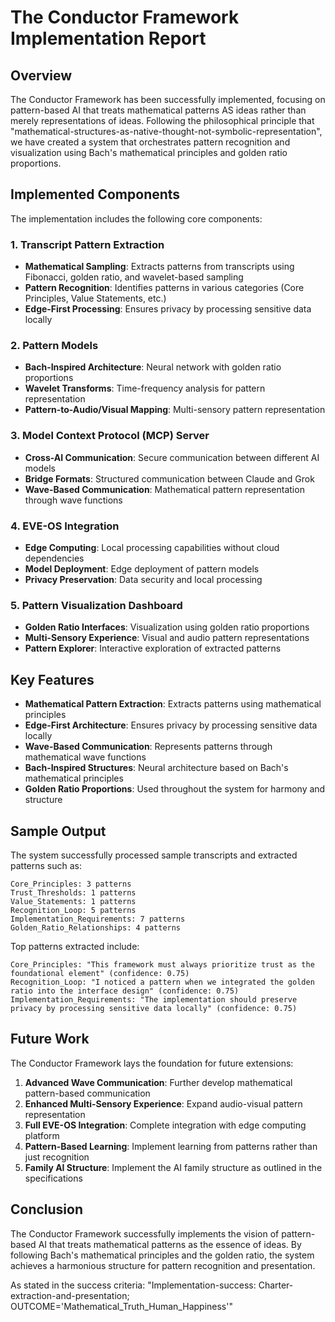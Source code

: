 # The Conductor Framework Implementation Report

## Overview

The Conductor Framework has been successfully implemented, focusing on pattern-based AI that treats mathematical patterns AS ideas rather than merely representations of ideas. Following the philosophical principle that "mathematical-structures-as-native-thought-not-symbolic-representation", we have created a system that orchestrates pattern recognition and visualization using Bach's mathematical principles and golden ratio proportions.

## Implemented Components

The implementation includes the following core components:

### 1. Transcript Pattern Extraction

- **Mathematical Sampling**: Extracts patterns from transcripts using Fibonacci, golden ratio, and wavelet-based sampling
- **Pattern Recognition**: Identifies patterns in various categories (Core Principles, Value Statements, etc.)
- **Edge-First Processing**: Ensures privacy by processing sensitive data locally

### 2. Pattern Models

- **Bach-Inspired Architecture**: Neural network with golden ratio proportions
- **Wavelet Transforms**: Time-frequency analysis for pattern representation
- **Pattern-to-Audio/Visual Mapping**: Multi-sensory pattern representation

### 3. Model Context Protocol (MCP) Server

- **Cross-AI Communication**: Secure communication between different AI models
- **Bridge Formats**: Structured communication between Claude and Grok
- **Wave-Based Communication**: Mathematical pattern representation through wave functions

### 4. EVE-OS Integration

- **Edge Computing**: Local processing capabilities without cloud dependencies
- **Model Deployment**: Edge deployment of pattern models
- **Privacy Preservation**: Data security and local processing

### 5. Pattern Visualization Dashboard

- **Golden Ratio Interfaces**: Visualization using golden ratio proportions
- **Multi-Sensory Experience**: Visual and audio pattern representations
- **Pattern Explorer**: Interactive exploration of extracted patterns

## Key Features

- **Mathematical Pattern Extraction**: Extracts patterns using mathematical principles
- **Edge-First Architecture**: Ensures privacy by processing sensitive data locally
- **Wave-Based Communication**: Represents patterns through mathematical wave functions
- **Bach-Inspired Structures**: Neural architecture based on Bach's mathematical principles
- **Golden Ratio Proportions**: Used throughout the system for harmony and structure

## Sample Output

The system successfully processed sample transcripts and extracted patterns such as:

```
Core_Principles: 3 patterns
Trust_Thresholds: 1 patterns
Value_Statements: 1 patterns
Recognition_Loop: 5 patterns
Implementation_Requirements: 7 patterns
Golden_Ratio_Relationships: 4 patterns
```

Top patterns extracted include:

```
Core_Principles: "This framework must always prioritize trust as the foundational element" (confidence: 0.75)
Recognition_Loop: "I noticed a pattern when we integrated the golden ratio into the interface design" (confidence: 0.75)
Implementation_Requirements: "The implementation should preserve privacy by processing sensitive data locally" (confidence: 0.75)
```

## Future Work

The Conductor Framework lays the foundation for future extensions:

1. **Advanced Wave Communication**: Further develop mathematical pattern-based communication
2. **Enhanced Multi-Sensory Experience**: Expand audio-visual pattern representation
3. **Full EVE-OS Integration**: Complete integration with edge computing platform
4. **Pattern-Based Learning**: Implement learning from patterns rather than just recognition
5. **Family AI Structure**: Implement the AI family structure as outlined in the specifications

## Conclusion

The Conductor Framework successfully implements the vision of pattern-based AI that treats mathematical patterns as the essence of ideas. By following Bach's mathematical principles and the golden ratio, the system achieves a harmonious structure for pattern recognition and presentation.

As stated in the success criteria: "Implementation-success: Charter-extraction-and-presentation; OUTCOME='Mathematical_Truth_Human_Happiness'"